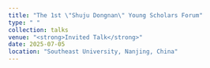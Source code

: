```yaml
---
title: "The 1st \"Shuju Dongnan\" Young Scholars Forum"
type: " "
collection: talks
venue: "<strong>Invited Talk</strong>"
date: 2025-07-05
location: "Southeast University, Nanjing, China"
---
```

 